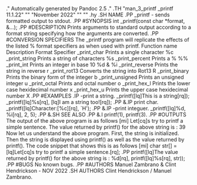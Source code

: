 .\" Automatically generated by Pandoc 2.5
.\"
.TH "man_3_printf _printf 11.1.22" "" "November 2022" "" ""
.hy
.SH NAME
.PP
_printf \- sends formatted output to stdout.
.PP
#SYNOPSIS int _printf(const char *format, \&...);
.PP
#DESCRIPTION Prints arguments to standard output according to a format
string specifying how the arguments are converted.
.PP
#CONVERSION SPECIFIERS The _printf program will replicate the effects of
the listed % format specifiers as when used with printf.
Function name Description Format Specifier _print_char Prints a single
character %c _print_string Prints a string of characters %s
_print_percent Prints a % %% _print_int Prints an integer in base 10 %d
& %i _print_reverse Prints the string in reverse r _print_rot13 Converts
the string into Rot13 R _print_binary Prints the binary form of the
integer b _print_unsigned Prints an unsigned integer u _print_octal
Prints and octal number o _print_hex_l Prints the lower case hexidecimal
number x _print_hex_u Prints the upper case hexidecimal number X
.PP
#EXAMPLES .IP \-print a string.
_printf(\[lq]This is a string\[rq]); _printf(\[lq]%s\[rq], \[lq]I am a
string too!\[rq]);
.PP
\&.IP print char.
_printf(\[lq]Character:[%c]\[rq], `H');
.PP
\&.IP \-print integuer.
_printf(\[lq]%d, %i\[rq], 2, 5);
.PP
\&.SH SEE ALSO
.PP
\&.I printf(1), printf(3).
.PP
#OUTPUTS The output of the above program is as follows \[mi] Let\[cq]s
try to printf a simple sentence.
The value returned by printf() for the above string is : 39 Now let us
understand the above program.
First, the string is initialized.
Then the string is displayed using printf() as well as the value
returned by printf().
The code snippet that shows this is as follows \[mi] char str[] =
\[lq]Let\[cq]s try to printf a simple sentence.\[rq];
.PP
printf(\[lq]The value returned by printf() for the above string is :
%d\[rq], printf(\[lq]%s\[rq], str));
.PP
#BUGS No known bugs.
.PP
#AUTHORS Manuel Zambrano & Clint Hendrickson \- NOV 2022
.SH AUTHORS
Clint Hendrickson / Manuel Zambrano.
